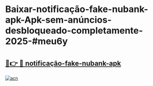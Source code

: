 # Baixar-notificação-fake-nubank-apk-Apk-sem-anúncios-desbloqueado-completamente-2025-#meu6y

# <h2><a href="https://ainizakaria.my?title=notificação-fake-nubank-apk&ref=24M">🔗👉 🔴 notificação-fake-nubank-apk</a></h2>

[![acn](https://github.com/user-attachments/assets/0f9c940e-d8b0-45ae-aac7-cd30a18b3e1c)](https://ainizakaria.my?title=notificação-fake-nubank-apk&ref=24M)

